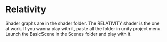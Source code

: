 # Relativity

Shader graphs are in the shader folder. The RELATIVITY shader is the one at work. If you wanna play with it, paste all the folder in unity project menu. Launch the BasicScene in the Scenes folder and play with it.
